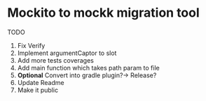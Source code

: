 <h1>Mockito to mockk migration tool</h1>

TODO
1. Fix Verify
2. Implement argumentCaptor to slot
3. Add more tests coverages
4. Add main function which takes path param to file
5. **Optional** Convert into gradle plugin?-> Release?
6. Update Readme
7. Make it public

